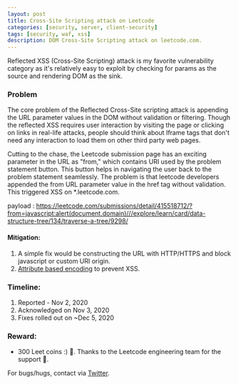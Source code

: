 ```yaml
---
layout: post
title: Cross-Site Scripting attack on Leetcode
categories: [security, server, client-security]
tags: [security, waf, xss]
description: DOM Cross-Site Scripting attack on leetcode.com.
---
```


Reflected XSS (Cross-Site Scripting) attack is my favorite vulnerability category as it's relatively easy to exploit by checking for params as the source and rendering DOM as the sink.

### Problem

The core problem of the Reflected Cross-Site scripting attack is appending the URL parameter values in the DOM without validation or filtering. Though the reflected XSS requires user interaction by visiting the page or clicking on links in real-life attacks, people should think about Iframe tags that don't need any interaction to load them on other third party web pages.

Cutting to the chase, the Leetcode submission page has an exciting parameter in the URL as "from," which contains URI used by the problem statement button. This button helps in navigating the user back to the problem statement seamlessly. The problem is that leetcode developers appended the from URL parameter value in the href tag without validation. This triggered XSS on \*.leetcode.com.

payload : https://leetcode.com/submissions/detail/415518712/?from=javascript:alert(document.domain)///explore/learn/card/data-structure-tree/134/traverse-a-tree/9298/

#### Mitigation:

1. A simple fix would be constructing the URL with HTTP/HTTPS and block javascript or custom URI origin.
2. [Attribute based encoding](https://portswigger.net/web-security/cross-site-scripting/contexts) to prevent XSS.

### Timeline:

1. Reported - Nov 2, 2020
2. Acknowledged on Nov 3, 2020
3. Fixes rolled out on ~Dec 5, 2020

### Reward:

- 300 Leet coins :) 🥇. Thanks to the Leetcode engineering team for the support 🙏.

For bugs/hugs, contact via [Twitter](https://twitter.com/sshivasurya).
